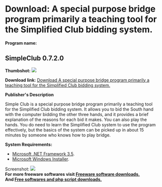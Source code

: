 # Download: A special purpose bridge program primarily a teaching tool for the Simplified Club bidding system.

**Program name:**

## SimpleClub 0.7.2.0

  
**Thumbshot:** ![](http://www.freewarefiles.com/screenshot/simplifiedclub_md.gif)   
  
**Download link:** [Download A special purpose bridge program primarily a teaching tool for the Simplified Club bidding system.](http://freesoftwares.boysofts.com/SimpleClub_program_49511.html)  
  


**Publisher's Description**  
  


Simple Club is a special purpose bridge program primarily a teaching tool for the Simplified Club bidding system. It allows you to bid the South hand with the computer bidding the other three hands, and it provides a brief explanation of the reasons for each bid it makes. You can also play the hands. You do need to learn the Simplified Club system to use the program effectively, but the basics of the system can be picked up in about 15 minutes by someone who knows how to play bridge. 

**System Requirements:**

  * [Microsoft .NET Framework 3.5](http://www.freewarefiles.com/Microsoft-NET-Framework-3_program_31320.html). 
  * [Microsoft Windows Installer](http://www.microsoft.com/downloads/details.aspx?familyid=cebbacd8-c094-4255-b702-de3bb768148f). 

  
  
Screenshot: ![](http://www.freewarefiles.com/screenshot/simplifiedclub.gif)   
**For more freeware softwares visit [Freeware software downloads.](http://freesoftwares.boysofts.com/)**   
**And [Free softwares and php script downloads.](http://www.boysofts.com/)**
